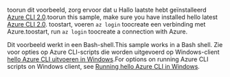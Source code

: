 

<span data-ttu-id="69827-101">toorun dit voorbeeld, zorg ervoor dat u Hallo laatste hebt geïnstalleerd [Azure CLI 2.0](https://docs.microsoft.com/cli/azure/install-azure-cli).</span><span class="sxs-lookup"><span data-stu-id="69827-101">toorun this sample, make sure you have installed hello latest [Azure CLI 2.0](https://docs.microsoft.com/cli/azure/install-azure-cli).</span></span> <span data-ttu-id="69827-102">toostart, voeren `az login` toocreate een verbinding met Azure.</span><span class="sxs-lookup"><span data-stu-id="69827-102">toostart, run `az login` toocreate a connection with Azure.</span></span>

<span data-ttu-id="69827-103">Dit voorbeeld werkt in een Bash-shell.</span><span class="sxs-lookup"><span data-stu-id="69827-103">This sample works in a Bash shell.</span></span> <span data-ttu-id="69827-104">Zie voor opties op Azure CLI-scripts die worden uitgevoerd op Windows-client [hello Azure CLI uitvoeren in Windows](../articles/virtual-machines/windows/cli-options.md).</span><span class="sxs-lookup"><span data-stu-id="69827-104">For options on running Azure CLI scripts on Windows client, see [Running hello Azure CLI in Windows](../articles/virtual-machines/windows/cli-options.md).</span></span>

